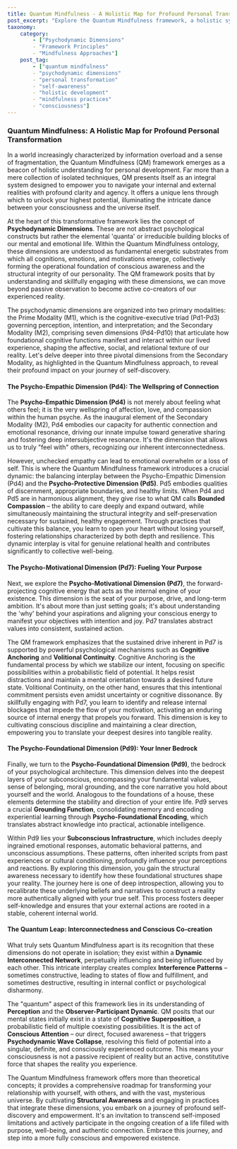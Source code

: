 ```yaml
---
title: Quantum Mindfulness - A Holistic Map for Profound Personal Transformation
post_excerpt: "Explore the Quantum Mindfulness framework, a holistic system for personal transformation. This post delves into three key Psychodynamic Dimensions—Psycho-Empathic (Pd4), Psycho-Motivational (Pd7), and Psycho-Foundational (Pd9)—revealing how they shape your inner world and outer reality. Discover how understanding these core aspects can unlock profound self-awareness, purpose, and authentic connection, empowering you to actively co-create a more aligned and fulfilling life."
taxonomy:
    category:
        - ["Psychodynamic Dimensions"
        - "Framework Principles"
        - "Mindfulness Approaches"]
    post_tag:
        - ["quantum mindfulness"
        - "psychodynamic dimensions"
        - "personal transformation"
        - "self-awareness"
        - "holistic development"
        - "mindfulness practices"
        - "consciousness"]
---
```

### Quantum Mindfulness: A Holistic Map for Profound Personal Transformation

In a world increasingly characterized by information overload and a sense of fragmentation, the Quantum Mindfulness (QM) framework emerges as a beacon of holistic understanding for personal development. Far more than a mere collection of isolated techniques, QM presents itself as an integral system designed to empower you to navigate your internal and external realities with profound clarity and agency. It offers a unique lens through which to unlock your highest potential, illuminating the intricate dance between your consciousness and the universe itself.

At the heart of this transformative framework lies the concept of **Psychodynamic Dimensions**. These are not abstract psychological constructs but rather the elemental 'quanta' or irreducible building blocks of our mental and emotional life. Within the Quantum Mindfulness ontology, these dimensions are understood as fundamental energetic substrates from which all cognitions, emotions, and motivations emerge, collectively forming the operational foundation of conscious awareness and the structural integrity of our personality. The QM framework posits that by understanding and skillfully engaging with these dimensions, we can move beyond passive observation to become active co-creators of our experienced reality.

The psychodynamic dimensions are organized into two primary modalities: the Prime Modality (M1), which is the cognitive-executive triad (Pd1-Pd3) governing perception, intention, and interpretation; and the Secondary Modality (M2), comprising seven dimensions (Pd4-Pd10) that articulate how foundational cognitive functions manifest and interact within our lived experience, shaping the affective, social, and relational texture of our reality. Let's delve deeper into three pivotal dimensions from the Secondary Modality, as highlighted in the Quantum Mindfulness approach, to reveal their profound impact on your journey of self-discovery.

#### The Psycho-Empathic Dimension (Pd4): The Wellspring of Connection

The **Psycho-Empathic Dimension (Pd4)** is not merely about feeling what others feel; it is the very wellspring of affection, love, and compassion within the human psyche. As the inaugural element of the Secondary Modality (M2), Pd4 embodies our capacity for authentic connection and emotional resonance, driving our innate impulse toward generative sharing and fostering deep intersubjective resonance. It's the dimension that allows us to truly "feel with" others, recognizing our inherent interconnectedness.

However, unchecked empathy can lead to emotional overwhelm or a loss of self. This is where the Quantum Mindfulness framework introduces a crucial dynamic: the balancing interplay between the Psycho-Empathic Dimension (Pd4) and the **Psycho-Protective Dimension (Pd5)**. Pd5 embodies qualities of discernment, appropriate boundaries, and healthy limits. When Pd4 and Pd5 are in harmonious alignment, they give rise to what QM calls **Bounded Compassion** – the ability to care deeply and expand outward, while simultaneously maintaining the structural integrity and self-preservation necessary for sustained, healthy engagement. Through practices that cultivate this balance, you learn to open your heart without losing yourself, fostering relationships characterized by both depth and resilience. This dynamic interplay is vital for genuine relational health and contributes significantly to collective well-being.

#### The Psycho-Motivational Dimension (Pd7): Fueling Your Purpose

Next, we explore the **Psycho-Motivational Dimension (Pd7)**, the forward-projecting cognitive energy that acts as the internal engine of your existence. This dimension is the seat of your purpose, drive, and long-term ambition. It's about more than just setting goals; it's about understanding the 'why' behind your aspirations and aligning your conscious energy to manifest your objectives with intention and joy. Pd7 translates abstract values into consistent, sustained action.

The QM framework emphasizes that the sustained drive inherent in Pd7 is supported by powerful psychological mechanisms such as **Cognitive Anchoring** and **Volitional Continuity**. Cognitive Anchoring is the fundamental process by which we stabilize our intent, focusing on specific possibilities within a probabilistic field of potential. It helps resist distractions and maintain a mental orientation towards a desired future state. Volitional Continuity, on the other hand, ensures that this intentional commitment persists even amidst uncertainty or cognitive dissonance. By skillfully engaging with Pd7, you learn to identify and release internal blockages that impede the flow of your motivation, activating an enduring source of internal energy that propels you forward. This dimension is key to cultivating conscious discipline and maintaining a clear direction, empowering you to translate your deepest desires into tangible reality.

#### The Psycho-Foundational Dimension (Pd9): Your Inner Bedrock

Finally, we turn to the **Psycho-Foundational Dimension (Pd9)**, the bedrock of your psychological architecture. This dimension delves into the deepest layers of your subconscious, encompassing your fundamental values, sense of belonging, moral grounding, and the core narrative you hold about yourself and the world. Analogous to the foundations of a house, these elements determine the stability and direction of your entire life. Pd9 serves a crucial **Grounding Function**, consolidating memory and encoding experiential learning through **Psycho-Foundational Encoding**, which translates abstract knowledge into practical, actionable intelligence.

Within Pd9 lies your **Subconscious Infrastructure**, which includes deeply ingrained emotional responses, automatic behavioral patterns, and unconscious assumptions. These patterns, often inherited scripts from past experiences or cultural conditioning, profoundly influence your perceptions and reactions. By exploring this dimension, you gain the structural awareness necessary to identify how these foundational structures shape your reality. The journey here is one of deep introspection, allowing you to recalibrate these underlying beliefs and narratives to construct a reality more authentically aligned with your true self. This process fosters deeper self-knowledge and ensures that your external actions are rooted in a stable, coherent internal world.

#### The Quantum Leap: Interconnectedness and Conscious Co-creation

What truly sets Quantum Mindfulness apart is its recognition that these dimensions do not operate in isolation; they exist within a **Dynamic Interconnected Network**, perpetually influencing and being influenced by each other. This intricate interplay creates complex **Interference Patterns** – sometimes constructive, leading to states of flow and fulfillment, and sometimes destructive, resulting in internal conflict or psychological disharmony.

The "quantum" aspect of this framework lies in its understanding of **Perception** and the **Observer-Participant Dynamic**. QM posits that our mental states initially exist in a state of **Cognitive Superposition**, a probabilistic field of multiple coexisting possibilities. It is the act of **Conscious Attention** – our direct, focused awareness – that triggers **Psychodynamic Wave Collapse**, resolving this field of potential into a singular, definite, and consciously experienced outcome. This means your consciousness is not a passive recipient of reality but an active, constitutive force that shapes the reality you experience.

The Quantum Mindfulness framework offers more than theoretical concepts; it provides a comprehensive roadmap for transforming your relationship with yourself, with others, and with the vast, mysterious universe. By cultivating **Structural Awareness** and engaging in practices that integrate these dimensions, you embark on a journey of profound self-discovery and empowerment. It's an invitation to transcend self-imposed limitations and actively participate in the ongoing creation of a life filled with purpose, well-being, and authentic connection. Embrace this journey, and step into a more fully conscious and empowered existence.